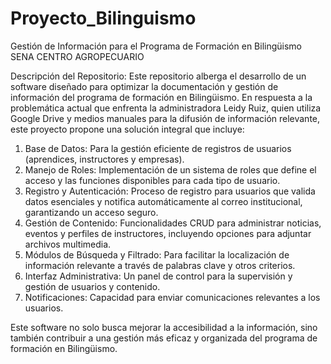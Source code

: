# Proyecto_Bilinguismo
Gestión de Información para el Programa de Formación en Bilingüismo  SENA CENTRO AGROPECUARIO

Descripción del Repositorio:
Este repositorio alberga el desarrollo de un software diseñado para optimizar la documentación y gestión de información del programa de formación en Bilingüismo. En respuesta a la problemática actual que enfrenta la administradora Leidy Ruiz, quien utiliza Google Drive y medios manuales para la difusión de información relevante, este proyecto propone una solución integral que incluye:

1. Base de Datos: Para la gestión eficiente de registros de usuarios (aprendices, instructores y empresas).
2. Manejo de Roles: Implementación de un sistema de roles que define el acceso y las funciones disponibles para cada tipo de usuario.
3. Registro y Autenticación: Proceso de registro para usuarios que valida datos esenciales y notifica automáticamente al correo institucional, garantizando un acceso seguro.
4. Gestión de Contenido: Funcionalidades CRUD para administrar noticias, eventos y perfiles de instructores, incluyendo opciones para adjuntar archivos multimedia.
5. Módulos de Búsqueda y Filtrado: Para facilitar la localización de información relevante a través de palabras clave y otros criterios.
6. Interfaz Administrativa: Un panel de control para la supervisión y gestión de usuarios y contenido.
7. Notificaciones: Capacidad para enviar comunicaciones relevantes a los usuarios.
   
Este software no solo busca mejorar la accesibilidad a la información, sino también contribuir a una gestión más eficaz y organizada del programa de formación en Bilingüismo.

